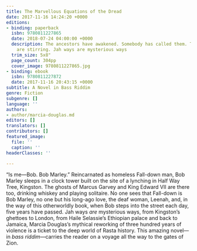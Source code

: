 ```yaml
---
title: The Marvellous Equations of the Dread
date: 2017-11-16 14:24:20 +0000
editions:
- binding: paperback
  isbn: 9780811227865
  date: 2018-07-24 04:00:00 +0000
  description: The ancestors have awakened. Somebody has called them. The long-dead
    are stirring. Jah ways are mysterious ways
  trim_size: 5x8"
  page_count: 304pp
  cover_image: 9780811227865.jpg
- binding: ebook
  isbn: 9780811227872
  date: 2017-11-16 20:43:15 +0000
subtitle: A Novel in Bass Riddim
genre: Fiction
subgenre: []
language: ''
authors:
- author/marcia-douglas.md
editors: []
translators: []
contributors: []
featured_image:
  file: ''
  caption: ''
headerClasses: ''

---
```

“Is me—Bob. Bob Marley.” Reincarnated as homeless Fall-down man, Bob Marley sleeps in a clock tower built on the site of a lynching in Half Way Tree, Kingston. The ghosts of Marcus Garvey and King Edward VII are there too, drinking whiskey and playing solitaire. No one sees that Fall-down is Bob Marley, no one but his long-ago love, the deaf woman, Leenah, and, in the way of this otherworldly book, when Bob steps into the street each day, five years have passed. Jah ways _are_ mysterious ways, from Kingston’s ghettoes to London, from Haile Selassie’s Ethiopian palace and back to Jamaica, Marcia Douglas’s mythical reworking of three hundred years of violence is a ticket to the deep world of Rasta history. This amazing novel—in _bass riddim_—carries the reader on a voyage all the way to the gates of Zion.
